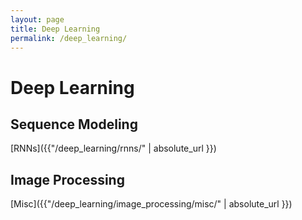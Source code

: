 ```yaml
---
layout: page
title: Deep Learning
permalink: /deep_learning/
---
```


# Deep Learning


## Sequence Modeling
[RNNs]({{"/deep_learning/rnns/" | absolute_url }})

## Image Processing
[Misc]({{"/deep_learning/image_processing/misc/" | absolute_url }})

